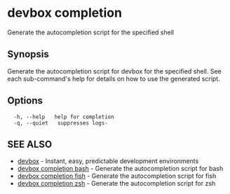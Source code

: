 # devbox completion

Generate the autocompletion script for the specified shell

## Synopsis

Generate the autocompletion script for devbox for the specified shell.
See each sub-command's help for details on how to use the generated script.


## Options

```text
  -h, --help   help for completion
  -q, --quiet   suppresses logs-
```

## SEE ALSO

* [devbox](devbox.md)	 - Instant, easy, predictable development environments
* [devbox completion bash](devbox_completion_bash.md)	 - Generate the autocompletion script for bash
* [devbox completion fish](devbox_completion_fish.md)	 - Generate the autocompletion script for fish
* [devbox completion zsh](devbox_completion_zsh.md)	 - Generate the autocompletion script for zsh

